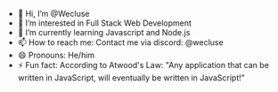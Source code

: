- 👋 Hi, I’m @Wecluse
- 👀 I’m interested in Full Stack Web Development
- 🌱 I’m currently learning Javascript and Node.js
- 📫 How to reach me: Contact me via discord: @wecluse
- 😄 Pronouns: He/him
- ⚡ Fun fact: According to Atwood's Law: "Any application that can be written in JavaScript, will eventually be written in JavaScript!"

<!---
Wecluse/Wecluse is a ✨ special ✨ repository because its `README.md` (this file) appears on your GitHub profile.
You can click the Preview link to take a look at your changes.
--->
